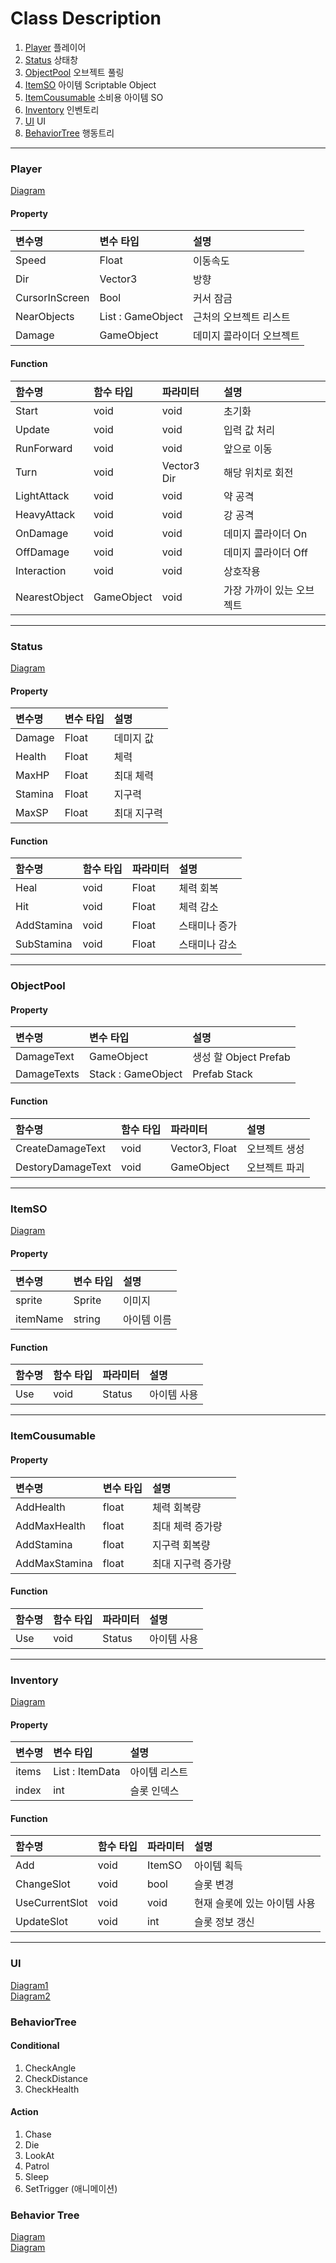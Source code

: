# Class Description

1. [Player](#player) 플레이어
2. [Status](#status) 상태창
3. [ObjectPool](#objectpool) 오브젝트 풀링
4. [ItemSO](#itemso) 아이템 Scriptable Object
5. [ItemCousumable](#itemcousumable) 소비용 아이템 SO
6. [Inventory](#inventory) 인벤토리
7. [UI](#ui) UI
7. [BehaviorTree](#behavior-tree) 행동트리


---

### Player

[Diagram](Images/PlayerClass.png)

#### Property
|변수명|변수 타입|설명|
|:----|:----|:-----|
|Speed|Float|이동속도|
|Dir|Vector3|방향|
|CursorInScreen|Bool|커서 잠금|
|NearObjects|List : GameObject|근처의 오브젝트 리스트|
|Damage|GameObject|데미지 콜라이더 오브젝트|


#### Function
|함수명|함수 타입|파라미터|설명|
|:----|:----|:----|:-----|
|Start|void|void|초기화|
|Update|void|void|입력 값 처리|
|RunForward|void|void|앞으로 이동|
|Turn|void|Vector3 Dir|해당 위치로 회전|
|LightAttack|void|void|약 공격|
|HeavyAttack|void|void|강 공격|
|OnDamage|void|void|데미지 콜라이더 On|
|OffDamage|void|void|데미지 콜라이더 Off|
|Interaction|void|void|상호작용|
|NearestObject|GameObject|void|가장 가까이 있는 오브젝트|

---

### Status

[Diagram](Images/StatusClass.png)

#### Property
|변수명|변수 타입|설명|
|:----|:----|:-----|
|Damage|Float|데미지 값|
|Health|Float|체력|
|MaxHP|Float|최대 체력|
|Stamina|Float|지구력|
|MaxSP|Float|최대 지구력|

#### Function
|함수명|함수 타입|파라미터|설명|
|:----|:----|:----|:-----|
|Heal|void|Float|체력 회복|
|Hit|void|Float|체력 감소|
|AddStamina|void|Float|스태미나 증가|
|SubStamina|void|Float|스태미나 감소|  

---

### ObjectPool
#### Property
|변수명|변수 타입|설명|
|:----|:----|:-----|
|DamageText|GameObject|생성 할 Object Prefab|
|DamageTexts|Stack : GameObject|Prefab Stack|

#### Function
|함수명|함수 타입|파라미터|설명|
|:----|:----|:----|:-----|
|CreateDamageText|void|Vector3, Float|오브젝트 생성|
|DestoryDamageText|void|GameObject|오브젝트 파괴|

---

### ItemSO
[Diagram](Images/ItemSO.png)

#### Property
|변수명|변수 타입|설명|
|:----|:----|:-----|
|sprite|Sprite|이미지|
|itemName|string|아이템 이름|


#### Function
|함수명|함수 타입|파라미터|설명|
|:----|:----|:----|:-----|
|Use|void|Status|아이템 사용|

---

### ItemCousumable
#### Property
|변수명|변수 타입|설명|
|:----|:----|:-----|
|AddHealth|float|체력 회복량|
|AddMaxHealth|float|최대 체력 증가량|
|AddStamina|float|지구력 회복량|
|AddMaxStamina|float|최대 지구력 증가량|

#### Function
|함수명|함수 타입|파라미터|설명|
|:----|:----|:----|:-----|
|Use|void|Status|아이템 사용|

---

### Inventory
[Diagram](Images/Inventory.png)
#### Property
|변수명|변수 타입|설명|
|:----|:----|:-----|
|items|List : ItemData|아이템 리스트|
|index|int|슬롯 인덱스|

#### Function
|함수명|함수 타입|파라미터|설명|
|:----|:----|:----|:-----|
|Add|void|ItemSO|아이템 획득|
|ChangeSlot|void|bool|슬롯 변경|
|UseCurrentSlot|void|void|현재 슬롯에 있는 아이템 사용|
|UpdateSlot|void|int|슬롯 정보 갱신|

---

### UI

[Diagram1](Images/MVVM.png)  
[Diagram2](Images/MVVM_2.png)

### BehaviorTree

#### Conditional
1. CheckAngle
2. CheckDistance
3. CheckHealth

#### Action
1. Chase
2. Die
3. LookAt
4. Patrol
5. Sleep
6. SetTrigger (애니메이션)

### Behavior Tree

[Diagram](Images/BT_1.png)  
[Diagram](Images/BT_2.png)